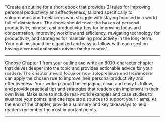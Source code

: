 "Create an outline for a short ebook that provides 21 rules for improving personal productivity and effectiveness, tailored specifically to solopreneurs and freelancers who struggle with staying focused in a world full of distractions. The ebook should cover the basics of personal productivity, mindset and productivity, tips for improving focus and concentration, improving workflow and efficiency, navigating technology for productivity, and strategies for maintaining productivity in the long-term. Your outline should be organized and easy to follow, with each section having clear and actionable advice for the reader."

---

Choose Chapter 1 from your outline and write an 8000-character chapter that delves deeper into the topic and provides actionable advice for your readers. The chapter should focus on how solopreneurs and freelancers can apply the chosen rule to improve their personal productivity and effectiveness. Your writing should be engaging, clear, and easy to follow, and provide practical tips and strategies that readers can implement in their own lives. Make sure to include real-world examples and case studies to illustrate your points, and cite reputable sources to support your claims. At the end of the chapter, provide a summary and key takeaways to help readers remember the most important points.

---
